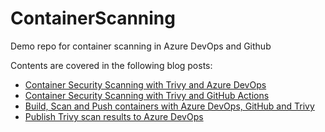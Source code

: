 # ContainerScanning
Demo repo for container scanning in Azure DevOps and Github

Contents are covered in the following blog posts:

- [Container Security Scanning with Trivy and Azure DevOps](https://lgulliver.github.io/container-security-scanning-with-trivy-in-azure-devops/)
- [Container Security Scanning with Trivy and GitHub Actions](https://lgulliver.github.io/container-security-scanning-with-trivy-and-github-actions/)
- [Build, Scan and Push containers with Azure DevOps, GitHub and Trivy](https://lgulliver.github.io/bulid-scan-and-push-containers/)
- [Publish Trivy scan results to Azure DevOps](https://lgulliver.github.io/trivy-scan-results-to-azure-devops/)